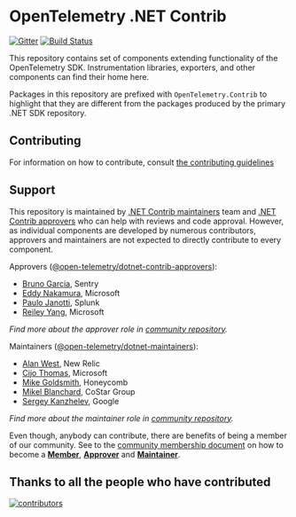 # OpenTelemetry .NET Contrib

[![Gitter](https://badges.gitter.im/open-telemetry/opentelemetry-dotnet.svg)](https://gitter.im/open-telemetry/opentelemetry-dotnet?utm_source=badge&utm_medium=badge&utm_campaign=pr-badge)
[![Build
Status](https://action-badges.now.sh/open-telemetry/opentelemetry-dotnet-contrib)](https://github.com/open-telemetry/opentelemetry-dotnet-contrib/actions)

This repository contains set of components extending functionality of the
OpenTelemetry SDK. Instrumentation libraries, exporters, and other components
can find their home here.

Packages in this repository are prefixed with `OpenTelemetry.Contrib` to highlight
that they are different from the packages produced by the primary .NET SDK repository.

## Contributing

For information on how to contribute, consult [the contributing
guidelines](./CONTRIBUTING.md)

## Support

This repository is maintained by [.NET Contrib
maintainers](https://github.com/orgs/open-telemetry/teams/dotnet-contrib-maintainers)
team and [.NET Contrib
approvers](https://github.com/orgs/open-telemetry/teams/dotnet-contrib-approvers)
who can help with reviews and code approval. However, as individual components
are developed by numerous contributors, approvers and maintainers are not
expected to directly contribute to every component.

Approvers
([@open-telemetry/dotnet-contrib-approvers](https://github.com/orgs/open-telemetry/teams/dotnet-contrib-approvers)):

* [Bruno Garcia](https://github.com/bruno-garcia), Sentry
* [Eddy Nakamura](https://github.com/eddynaka), Microsoft
* [Paulo Janotti](https://github.com/pjanotti), Splunk
* [Reiley Yang](https://github.com/reyang), Microsoft

*Find more about the approver role in [community
repository](https://github.com/open-telemetry/community/blob/main/community-membership.md#approver).*

Maintainers
([@open-telemetry/dotnet-maintainers](https://github.com/orgs/open-telemetry/teams/dotnet-contrib-maintainers)):

* [Alan West](https://github.com/alanwest), New Relic
* [Cijo Thomas](https://github.com/cijothomas), Microsoft
* [Mike Goldsmith](https://github.com/MikeGoldsmith), Honeycomb
* [Mikel Blanchard](https://github.com/CodeBlanch), CoStar Group
* [Sergey Kanzhelev](https://github.com/SergeyKanzhelev), Google

*Find more about the maintainer role in [community
repository](https://github.com/open-telemetry/community/blob/main/community-membership.md#maintainer).*

Even though, anybody can contribute, there are benefits of being a member of our
community. See to the [community membership
document](https://github.com/open-telemetry/community/blob/master/community-membership.md)
on how to become a
[**Member**](https://github.com/open-telemetry/community/blob/master/community-membership.md#member),
[**Approver**](https://github.com/open-telemetry/community/blob/master/community-membership.md#approver)
and
[**Maintainer**](https://github.com/open-telemetry/community/blob/master/community-membership.md#maintainer).

## Thanks to all the people who have contributed

[![contributors](https://contributors-img.web.app/image?repo=open-telemetry/opentelemetry-dotnet-contrib)](https://github.com/open-telemetry/opentelemetry-dotnet-contrib/graphs/contributors)
